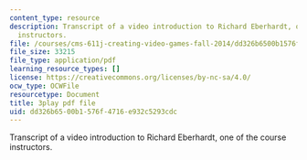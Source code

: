 ```yaml
---
content_type: resource
description: Transcript of a video introduction to Richard Eberhardt, one of the course
  instructors.
file: /courses/cms-611j-creating-video-games-fall-2014/dd326b6500b1576f4716e932c5293cdc_HpACiptk990.pdf
file_size: 33215
file_type: application/pdf
learning_resource_types: []
license: https://creativecommons.org/licenses/by-nc-sa/4.0/
ocw_type: OCWFile
resourcetype: Document
title: 3play pdf file
uid: dd326b65-00b1-576f-4716-e932c5293cdc
---
```

Transcript of a video introduction to Richard Eberhardt, one of the course instructors.